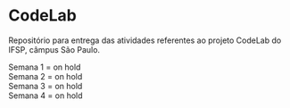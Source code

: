 # CodeLab
Repositório para entrega das atividades referentes ao projeto CodeLab do IFSP, câmpus São Paulo. 

Semana 1 = on hold<br>
Semana 2 = on hold<br>
Semana 3 = on hold<br>
Semana 4 = on hold<br>
